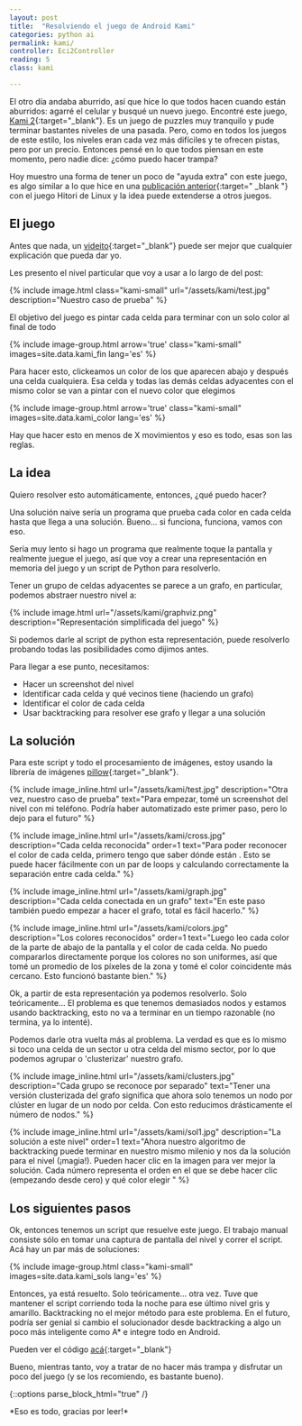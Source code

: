 ```yaml
---
layout: post
title:  "Resolviendo el juego de Android Kami"
categories: python ai
permalink: kami/
controller: Eci2Controller
reading: 5
class: kami

---
```


El otro día andaba aburrido, así que hice lo que todos hacen cuando están aburridos: agarré el celular y busqué un nuevo juego.
Encontré este juego, [Kami 2](https://play.google.com/store/apps/details?id=com.stateofplaygames.kami2){:target="_blank"}. Es un juego de puzzles muy tranquilo  y pude terminar bastantes niveles de una pasada. Pero, como en todos los juegos de este estilo, los niveles eran cada vez más difíciles y te ofrecen pistas, pero por un precio. Entonces pensé en lo que todos piensan en este momento, pero nadie dice: ¿cómo puedo hacer trampa?

Hoy muestro una forma de tener un poco de "ayuda extra" con este juego, es algo similar a lo que hice en una [publicación anterior](http://dev.null.com.ar/es/ai/){:target=" _blank "} con el juego Hitori de Linux y la idea puede extenderse a otros juegos.

## El juego

Antes que nada, un [videito](https://www.youtube.com/watch?v=yiK8EqCvtkI){:target="_blank"} puede ser mejor que cualquier explicación que pueda dar yo.

Les presento el nivel particular que voy a usar a lo largo de del post:

{% include image.html class="kami-small" url="/assets/kami/test.jpg" description="Nuestro caso de prueba" %}

El objetivo del juego es pintar cada celda para terminar con un solo color al final de todo

{% include image-group.html arrow='true' class="kami-small" images=site.data.kami_fin lang='es' %}

Para hacer esto, clickeamos un color de los que aparecen abajo y después una celda cualquiera. Esa celda y todas las demás celdas adyacentes con el mismo color se van a pintar con el nuevo color que elegimos

{% include image-group.html arrow='true' class="kami-small" images=site.data.kami_color lang='es' %}

Hay que hacer esto en menos de X movimientos y eso es todo, esas son las reglas.

## La idea

Quiero resolver esto automáticamente, entonces, ¿qué puedo hacer?

Una solución naive sería un programa que prueba cada color en cada celda hasta que llega a una solución. Bueno... si funciona, funciona, vamos con eso.

Sería muy lento si hago un programa que realmente toque la pantalla y realmente juegue el juego, así que voy a crear una representación en memoria del juego y un script de Python para resolverlo.

Tener un grupo de celdas adyacentes se parece a un grafo, en particular, podemos abstraer nuestro nivel a:

{% include image.html url="/assets/kami/graphviz.png" description="Representación simplificada del juego" %}

Si podemos darle al script de python esta representación, puede resolverlo probando todas las posibilidades como dijimos antes.

Para llegar a ese punto, necesitamos:

* Hacer un screenshot del nivel
* Identificar cada celda y qué vecinos tiene (haciendo un grafo)
* Identificar el color de cada celda
* Usar backtracking para resolver ese grafo y llegar a una solución

## La solución

Para este script y todo el procesamiento de imágenes, estoy usando la librería de imágenes [pillow](https://python-pillow.org/){:target="_blank"}.


{% include image_inline.html  url="/assets/kami/test.jpg" description="Otra vez, nuestro caso de prueba"
text="Para empezar, tomé un screenshot del nivel con mi teléfono. Podría haber automatizado este primer paso, pero lo dejo para el futuro" %}

{% include image_inline.html url="/assets/kami/cross.jpg" description="Cada celda reconocida" order=1
text="Para poder reconocer el color de cada celda, primero tengo que saber dónde están . Esto se puede hacer fácilmente con un par de loops y calculando correctamente la separación entre cada celda." %}

{% include image_inline.html url="/assets/kami/graph.jpg" description="Cada celda conectada en un grafo"
text="En este paso también puedo empezar a hacer el grafo, total es fácil hacerlo." %}

{% include image_inline.html url="/assets/kami/colors.jpg" description="Los colores reconocidos" order=1
text="Luego leo cada color de la parte de abajo de la pantalla y el color de cada celda. No puedo compararlos directamente porque los colores no son uniformes, así que tomé un promedio de los píxeles de la zona y tomé el color coincidente más cercano. Esto funcionó bastante bien." %}

Ok, a partir de esta representación ya podemos resolverlo. Solo teóricamente... El problema es que tenemos demasiados nodos y estamos usando backtracking, esto no va a terminar en un tiempo razonable (no termina, ya lo intenté).

Podemos darle otra vuelta más al problema. La verdad es que es lo mismo si toco una celda de un sector u otra celda del mismo sector, por lo que podemos agrupar o 'clusterizar' nuestro grafo.


{% include image_inline.html url="/assets/kami/clusters.jpg" description="Cada grupo se reconoce por separado"
text="Tener una versión clusterizada del grafo significa que ahora solo tenemos un nodo por clúster en lugar de un nodo por celda. Con esto reducimos drásticamente el número de nodos." %}

{% include image_inline.html url="/assets/kami/sol1.jpg" description="La solución a este nivel" order=1
text="Ahora nuestro algoritmo de backtracking puede terminar en nuestro mismo milenio y nos da la solución para el nivel (¡magia!). Pueden hacer clic en la imagen para ver mejor la solución.  Cada número representa el orden en el que se debe hacer clic (empezando desde cero) y qué color elegir " %}



## Los siguientes pasos

Ok, entonces tenemos un script que resuelve este juego. El trabajo manual consiste sólo en tomar una captura de pantalla del nivel y correr el script. Acá hay un par más de soluciones:

{% include image-group.html  class="kami-small" images=site.data.kami_sols lang='es' %}

Entonces, ya está resuelto. Solo teóricamente... otra vez. Tuve que mantener el script corriendo toda la noche para ese último nivel gris y amarillo. Backtracking no el mejor método para este problema. En el futuro, podría ser genial si cambio el solucionador desde backtracking a algo un poco más inteligente como A* e integre todo en Android.

Pueden ver el código [acá](https://github.com/nicovaras/ia_experiments/tree/master/kami){:target="_blank"}


Bueno, mientras tanto, voy a tratar de no hacer más trampa y disfrutar un poco del juego (y se los recomiendo, es bastante bueno).


{::options parse_block_html="true" /}
<div class="firma">
*Eso es todo, gracias por leer!*
</div>
